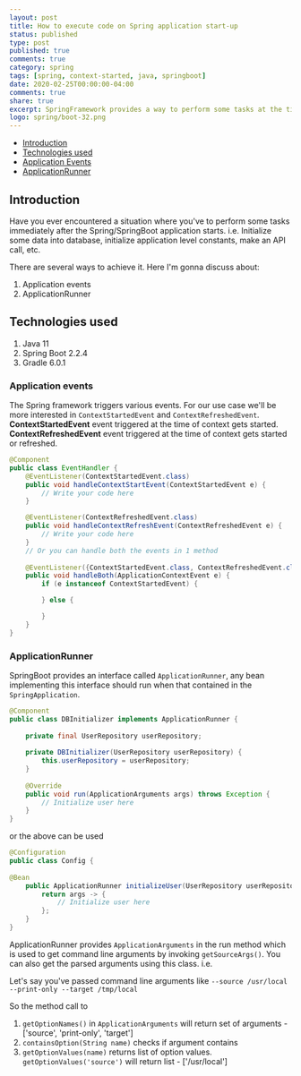 ```yaml
---
layout: post
title: How to execute code on Spring application start-up
status: published
type: post
published: true
comments: true
category: spring
tags: [spring, context-started, java, springboot]
date: 2020-02-25T00:00:00-04:00
comments: true
share: true
excerpt: SpringFramework provides a way to perform some tasks at the time of application/context started.
logo: spring/boot-32.png
---
```

* [Introduction](#intro)
* [Technologies used](#tech-used)
* [Application Events](#app-events)
* [ApplicationRunner](#app-runner)

## Introduction <a name="intro"></a>
Have you ever encountered a situation where you've to perform some tasks immediately after the Spring/SpringBoot application starts.  i.e. 
Initialize some data into database, initialize application level constants, make an API call, etc. 

There are several ways to achieve it. Here I'm gonna discuss about:
1. Application events
2. ApplicationRunner

## Technologies used <a name="tech-used"></a>
1. Java 11
2. Spring Boot 2.2.4
3. Gradle 6.0.1

### Application events <a name="app-events"></a>
The Spring framework triggers various events. For our use case we'll be more interested in `ContextStartedEvent` and `ContextRefreshedEvent`.
__ContextStartedEvent__ event triggered at the time of context gets started.
__ContextRefreshedEvent__ event triggered at the time of context gets started or refreshed.

```java
@Component
public class EventHandler {
    @EventListener(ContextStartedEvent.class)
    public void handleContextStartEvent(ContextStartedEvent e) {
        // Write your code here
    }

    @EventListener(ContextRefreshedEvent.class)
    public void handleContextRefreshEvent(ContextRefreshedEvent e) {
        // Write your code here
    }
    // Or you can handle both the events in 1 method  
    
    @EventListener({ContextStartedEvent.class, ContextRefreshedEvent.class})
    public void handleBoth(ApplicationContextEvent e) {
        if (e instanceof ContextStartedEvent) {

        } else {

        }
    }
}
```

### ApplicationRunner <a name="app-runner"></a>
SpringBoot provides an interface called `ApplicationRunner`, any bean implementing this interface should run when that contained in the `SpringApplication`.

```java
@Component
public class DBInitializer implements ApplicationRunner {
    
    private final UserRepository userRepository;
    
    private DBInitializer(UserRepository userRepository) {
        this.userRepository = userRepository;
    }
    
    @Override
    public void run(ApplicationArguments args) throws Exception {
        // Initialize user here
    }
}
``` 

or the above can be used

```java
@Configuration
public class Config {
    
@Bean
    public ApplicationRunner initializeUser(UserRepository userRepository) {
        return args -> {
            // Initialize user here
        };
    }
}
```
ApplicationRunner provides `ApplicationArguments` in the run method which is used to get command line arguments by invoking `getSourceArgs()`.
You can also get the parsed arguments using this class. i.e.

Let's say you've passed command line arguments like
`--source /usr/local --print-only --target /tmp/local`

So the method call to 
1. `getOptionNames()` in `ApplicationArguments` will return set of arguments - ['source', 'print-only', 'target']
2. `containsOption(String name)` checks if argument contains 
3. `getOptionValues(name)` returns list of option values. `getOptionValues('source')` will return list - ['/usr/local']

